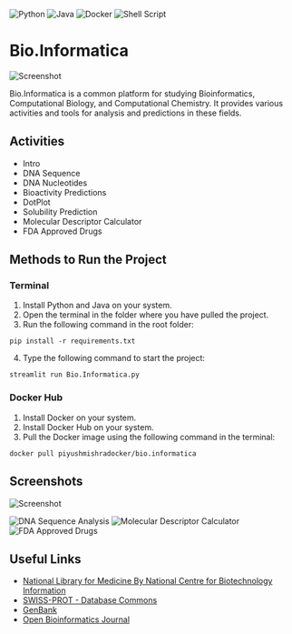 ![Python](https://img.shields.io/badge/python-3670A0?style=for-the-badge&logo=python&logoColor=ffdd54)
![Java](https://img.shields.io/badge/java-%23ED8B00.svg?style=for-the-badge&logo=openjdk&logoColor=white)
![Docker](https://img.shields.io/badge/docker-%230db7ed.svg?style=for-the-badge&logo=docker&logoColor=white)
![Shell Script](https://img.shields.io/badge/shell_script-%23121011.svg?style=for-the-badge&logo=gnu-bash&logoColor=white)

# Bio.Informatica

![Screenshot](logo.png)

Bio.Informatica is a common platform for studying Bioinformatics, Computational Biology, and Computational Chemistry. It provides various activities and tools for analysis and predictions in these fields.

## Activities

- Intro
- DNA Sequence
- DNA Nucleotides
- Bioactivity Predictions
- DotPlot
- Solubility Prediction
- Molecular Descriptor Calculator
- FDA Approved Drugs

## Methods to Run the Project

### Terminal

1. Install Python and Java on your system.
2. Open the terminal in the folder where you have pulled the project.
3. Run the following command in the root folder:

```
pip install -r requirements.txt
```

4. Type the following command to start the project:

```
streamlit run Bio.Informatica.py
```

### Docker Hub

1. Install Docker on your system.
2. Install Docker Hub on your system.
3. Pull the Docker image using the following command in the terminal:

```
docker pull piyushmishradocker/bio.informatica
```

## Screenshots

![Screenshot](intro.png)

![DNA Sequence Analysis](DNA%20Sequence%20Analysis.png)
![Molecular Descriptor Calculator](molecular%20descriptor%20calculator.png)
![FDA Approved Drugs](FDA_Approved%20drugs.png)

## Useful Links

- [National Library for Medicine By National Centre for Biotechnology Information](https://www.ncbi.nlm.nih.gov/genome/)
- [SWISS-PROT - Database Commons](https://ngdc.cncb.ac.cn/databasecommons/database/id/5614)
- [GenBank](https://www.ncbi.nlm.nih.gov/genbank/)
- [Open Bioinformatics Journal](https://openbioinformaticsjournal.com/)

